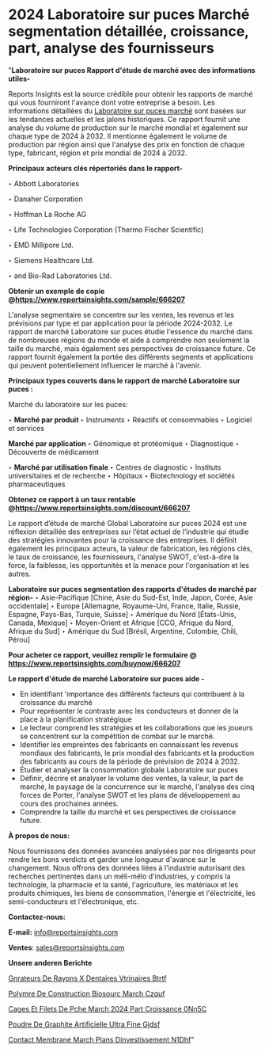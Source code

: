 # 2024 Laboratoire sur puces Marché segmentation détaillée, croissance, part, analyse des fournisseurs

"<strong>Laboratoire sur puces Rapport d'étude de marché avec des informations utiles-</strong>

Reports Insights est la source crédible pour obtenir les rapports de marché qui vous fourniront l'avance dont votre entreprise a besoin. Les informations détaillées du <a href=https://www.reportsinsights.com/sample/666207>Laboratoire sur puces marché</a> sont basées sur les tendances actuelles et les jalons historiques. Ce rapport fournit une analyse du volume de production sur le marché mondial et également sur chaque type de 2024 à 2032. Il mentionne également le volume de production par région ainsi que l'analyse des prix en fonction de chaque type, fabricant, région et prix mondial de 2024 à 2032.

<b>Principaux acteurs clés répertoriés dans le rapport-</b>

‣ Abbott Laboratories

‣ Danaher Corporation

‣ Hoffman La Roche AG

‣ Life Technologies Corporation (Thermo Fischer Scientific)

‣ EMD Millipore Ltd.

‣ Siemens Healthcare Ltd.

‣ and Bio-Rad Laboratories Ltd.

<strong><b>Obtenir un exemple de copie @</b></strong><a href=https://www.reportsinsights.com/sample/666207><strong><b>https://www.reportsinsights.com/sample/666207</b></strong></a>

L'analyse segmentaire se concentre sur les ventes, les revenus et les prévisions par type et par application pour la période 2024-2032. Le rapport de marché Laboratoire sur puces étudie l'essence du marché dans de nombreuses régions du monde et aide à comprendre non seulement la taille du marché, mais également ses perspectives de croissance future. Ce rapport fournit également la portée des différents segments et applications qui peuvent potentiellement influencer le marché à l'avenir.

<strong>Principaux types couverts dans le rapport de marché Laboratoire sur puces :</strong>

Marché du laboratoire sur les puces:

‣  <strong> Marché par produit </strong>
‣ Instruments
‣ Réactifs et consommables
‣ Logiciel et services

<strong>Marché par application </strong>
‣ Génomique et protéomique
‣ Diagnostique
‣ Découverte de médicament

‣  <strong> <strong> Marché par utilisation finale </strong> </strong>
‣ Centres de diagnostic
‣ Instituts universitaires et de recherche
‣ Hôpitaux
‣ Biotechnology et sociétés pharmaceutiques

<strong><b>Obtenez ce rapport à un taux rentable @</b></strong><a href=https://www.reportsinsights.com/discount/666207><strong><b>https://www.reportsinsights.com/discount/666207</b></strong></a>

Le rapport d’étude de marché Global Laboratoire sur puces 2024 est une réflexion détaillée des entreprises sur l’état actuel de l’industrie qui étudie des stratégies innovantes pour la croissance des entreprises. Il définit également les principaux acteurs, la valeur de fabrication, les régions clés, le taux de croissance, les fournisseurs, l'analyse SWOT, c'est-à-dire la force, la faiblesse, les opportunités et la menace pour l'organisation et les autres.

<strong>Laboratoire sur puces segmentation des rapports d'études de marché par région-</strong>
‣ Asie-Pacifique [Chine, Asie du Sud-Est, Inde, Japon, Corée, Asie occidentale]
‣ Europe [Allemagne, Royaume-Uni, France, Italie, Russie, Espagne, Pays-Bas, Turquie, Suisse]
‣ Amérique du Nord [États-Unis, Canada, Mexique]
‣ Moyen-Orient et Afrique [CCG, Afrique du Nord, Afrique du Sud]
‣ Amérique du Sud [Brésil, Argentine, Colombie, Chili, Pérou]

<strong>Pour acheter ce rapport, veuillez remplir le formulaire @   <a href=https://www.reportsinsights.com/buynow/666207>https://www.reportsinsights.com/buynow/666207</a></strong>

<strong>Le rapport d'étude de marché Laboratoire sur puces aide -</strong>
<ul>
  <li>En identifiant 'importance des différents facteurs qui contribuent à la croissance du marché</li>
  <li>Pour représenter le contraste avec les conducteurs et donner de la place à la planification stratégique</li>
  <li>Le lecteur comprend les stratégies et les collaborations que les joueurs se concentrent sur la compétition de combat sur le marché.</li>
  <li>Identifier les empreintes des fabricants en connaissant les revenus mondiaux des fabricants, le prix mondial des fabricants et la production des fabricants au cours de la période de prévision de 2024 à 2032.</li>
  <li>Étudier et analyser la consommation globale Laboratoire sur puces</li>
  <li>Définir, décrire et analyser le volume des ventes, la valeur, la part de marché, le paysage de la concurrence sur le marché, l'analyse des cinq forces de Porter, l'analyse SWOT et les plans de développement au cours des prochaines années.</li>
  <li>Comprendre la taille du marché et ses perspectives de croissance future.</li>
</ul>
<strong>À propos de nous:</strong>

Nous fournissons des données avancées analysées par nos dirigeants pour rendre les bons verdicts et garder une longueur d'avance sur le changement. Nous offrons des données liées à l'industrie autorisant des recherches pertinentes dans un méli-mélo d'industries, y compris la technologie, la pharmacie et la santé, l'agriculture, les matériaux et les produits chimiques, les biens de consommation, l'énergie et l'électricité, les semi-conducteurs et l'électronique, etc.

<strong>Contactez-nous:</strong>

<strong>E-mail:</strong> <a href=mailto:info@reportsinsights.com>info@reportsinsights.com</a>

<strong>Ventes</strong>: <a href=mailto:sales@reportsinsights.com>sales@reportsinsights.com</a>

<strong>Unsere anderen Berichte</strong>

<a href=https://www.linkedin.com/pulse/g%C3%A9n%C3%A9rateurs-de-rayons-x-dentaires-v%C3%A9t%C3%A9rinaires-btrtf/>Gnrateurs De Rayons X Dentaires Vtrinaires Btrtf</a>

<a href=https://www.linkedin.com/pulse/polym%C3%A8re-de-construction-biosourc%C3%A9-march%C3%A9-czquf/>Polymre De Construction Biosourc March Czquf</a>

<a href=https://www.linkedin.com/pulse/cages-et-filets-de-p%C3%AAche-march%C3%A9-2024-part-croissance-0nn5c/>Cages Et Filets De Pche March 2024 Part Croissance 0Nn5C</a>

<a href=https://www.linkedin.com/pulse/poudre-de-graphite-artificielle-ultra-fine-gjdsf/>Poudre De Graphite Artificielle Ultra Fine Gjdsf</a>

<a href=https://www.linkedin.com/pulse/contact-%C3%A0-membrane-march%C3%A9-plans-dinvestissement-n1dhf/>Contact  Membrane March Plans Dinvestissement N1Dhf</a>"
